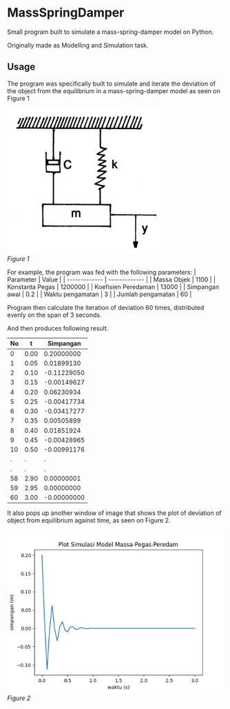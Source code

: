 # MassSpringDamper
Small program built to simulate a mass-spring-damper model on Python.

Originally made as Modelling and Simulation task.

## Usage
The program was specifically built to simulate and iterate the deviation of the object from the equilibrium in a mass-spring-damper model as seen on Figure 1


![Figure 1](/resources/Figure1.png)<br />*Figure 1*

For example, the program was fed with the following parameters:
| Parameter  | Value |
| ------------- | ------------- |
| Massa Objek  | 1100  |
| Konstanta Pegas  | 1200000  |
| Koefisien Peredaman  | 13000  |
| Simpangan awal  | 0.2  |
| Waktu pengamatan | 3  |
| Jumlah pengamatan  | 60  |

Program then calculate the iteration of deviation 60 times, distributed evenly on the span of 3 seconds.

And then produces following result.

| No |   t  |  Simpangan  |
| ------------- | ----- | ------------- |
|  0 | 0.00 |  0.20000000 |
|  1 | 0.05 |  0.01899130 |
|  2 | 0.10 | -0.11229050 |
|  3 | 0.15 | -0.00149627 |
|  4 | 0.20 |  0.06230934 |
|  5 | 0.25 | -0.00417734 |
|  6 | 0.30 | -0.03417277 |
|  7 | 0.35 |  0.00505899 |
|  8 | 0.40 |  0.01851924 |
|  9 | 0.45 | -0.00428965 |
| 10 | 0.50 | -0.00991176 |
| . | . |  . |
| . | . |  . |
| 58 | 2.90 |  0.00000001 |
| 59 | 2.95 |  0.00000000 |
| 60 | 3.00 | -0.00000000 |

It also pops up another window of image that shows the plot of deviation of object from equilibrium against time, as seen on Figure 2.

![Figure 2](/resources/Figure2.png)<br />*Figure 2*
